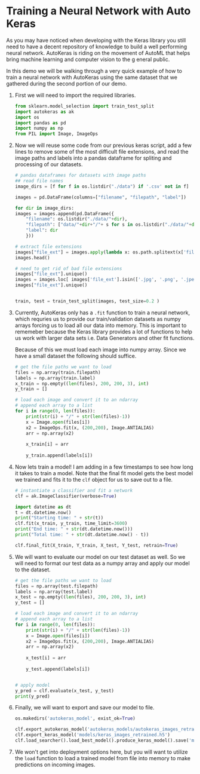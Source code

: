 # Training a Neural Network with Auto Keras

As you may have noticed when developing with the Keras library you still need to have a decent repository of knowledge to build a well performing neural network. AutoKeras is riding on the movement of AutoML that helps bring machine learning and computer vision to the g eneral public. 

In this demo we will be walking through a very quick example of how to train a neural network with AutoKeras using the same dataset that we gathered during the second portion of our demo. 

1. First we will need to import the required libraries.  
    ```python
    from sklearn.model_selection import train_test_split
    import autokeras as ak
    import os
    import pandas as pd
    import numpy as np
    from PIL import Image, ImageOps
    ```

1. Now we will reuse some code from our previous keras script, add a few lines to remove some of the most difficult file extensions, and read the image paths and labels into a pandas dataframe for spliting and processing of our datasets. 
    ```python
    # pandas dataframes for datasets with image paths
    ## read file names
    image_dirs = [f for f in os.listdir("./data") if '.csv' not in f]

    images = pd.DataFrame(columns=["filename", "filepath", "label"])

    for dir in image_dirs:
    images = images.append(pd.DataFrame({
        "filename": os.listdir("./data/"+dir),
        "filepath": ["data/"+dir+"/"+ s for s in os.listdir("./data/"+dir) ],
        "label": dir
        }))

    # extract file extensions
    images["file_ext"] = images.apply(lambda x: os.path.splitext(x['filename'])[1], axis=1 )
    images.head()

    # need to get rid of bad file extensions
    images["file_ext"].unique()
    images = images.loc[ images['file_ext'].isin(['.jpg', '.png', '.jpeg', '.JPG', '.img']) ]
    images["file_ext"].unique()


    train, test = train_test_split(images, test_size=0.2 )
    ```

1. Currently, AutoKeras only has a `.fit` function to train a neural network, which requries us to provide our train/validation datasets as numpy arrays forcing us to load all our data into memory. This is important to rememeber because the Keras library provides a lot of functions to help us work with larger data sets i.e. Data Generators and other fit functions.  

    Because of this we must load each image into  numpy array. Since we have a small dataset the following should suffice.   
    ```python
    # get the file paths we want to load
    files = np.array(train.filepath)
    labels = np.array(train.label)
    x_train = np.empty((len(files), 200, 200, 3), int)
    y_train = []

    # load each image and convert it to an ndarray
    # append each array to a list
    for i in range(0, len(files)):    
        print(str(i) + "/" + str(len(files)-1))
        x = Image.open(files[i])
        x2 = ImageOps.fit(x, (200,200), Image.ANTIALIAS)
        arr = np.array(x2)
        
        x_train[i] = arr
        
        y_train.append(labels[i])
    ```

1. Now lets train a model! I am adding in a few timestamps to see how long it takes to train a model. Note that the final fit model gets the best model we trained and fits it to the `clf` object for us to save out to a file.   
    ```python
    # instantiate a classifier and fit a network
    clf = ak.ImageClassifier(verbose=True)

    import datetime as dt
    t = dt.datetime.now()
    print("Starting time: " + str(t))
    clf.fit(x_train, y_train, time_limit=3600)
    print("End time: " + str(dt.datetime.now()))
    print("Total time: " + str(dt.datetime.now() - t))

    clf.final_fit(X_train, Y_train, X_test, Y_test, retrain=True)
    ```

1. We will want to evaluate our model on our test dataset as well. So we will need to format our test data as a numpy array and apply our model to the dataset.  
    ```python
    # get the file paths we want to load
    files = np.array(test.filepath)
    labels = np.array(test.label)
    x_test = np.empty((len(files), 200, 200, 3), int)
    y_test = []

    # load each image and convert it to an ndarray
    # append each array to a list
    for i in range(0, len(files)):    
        print(str(i) + "/" + str(len(files)-1))
        x = Image.open(files[i])
        x2 = ImageOps.fit(x, (200,200), Image.ANTIALIAS)
        arr = np.array(x2)
        
        x_test[i] = arr
        
        y_test.append(labels[i])


    # apply model
    y_pred = clf.evaluate(x_test, y_test)
    print(y_pred)
    ```

1. Finally, we will want to export and save our model to file. 
    ```python
    os.makedirs('autokeras_model', exist_ok=True)

    clf.export_autokeras_model('autokeras_models/autokeras_images_retrained.h5')
    clf.export_keras_model('models/keras_images_retrained.h5')
    clf.load_searcher().load_best_model().produce_keras_model().save('models/keras_model_1_image_retrained.h5')
    ```

1. We won't get into deployment options here, but you will want to utilize the `load` function to load a trained model from file into memory to make predictions on incoming images. 
    ```python

    ```